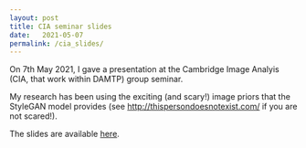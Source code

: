 ```yaml
---
layout: post
title: CIA seminar slides
date:   2021-05-07
permalink: /cia_slides/
---
```


On 7th May 2021, I gave a presentation at the Cambridge Image Analyis (CIA, that work within DAMTP) group seminar.

My research has been using the exciting (and scary!) image priors that the StyleGAN model provides (see http://thispersondoesnotexist.com/ if you are not scared!).

The slides are available <a href="../../../assets/Presentation.pdf" target="_blank">here</a>.
